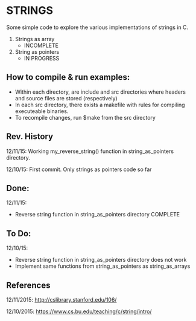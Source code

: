 # STRINGS

Some simple code to explore the various implementations of strings in C. 

1. Strings as array
	- INCOMPLETE
2. String as pointers
	- IN PROGRESS

## How to compile & run examples:
- Within each directory, are include and src directories where headers and source files are stored (respectively)
- In each src directory, there exists a makefile with rules for compiling executeable binaries. 
- To recompile changes, run $make from the src directory



## Rev. History
12/11/15:
Working my_reverse_string() function in string_as_pointers directory. 

12/10/15: 
First commit. Only strings as pointers code so far

## Done:
12/11/15:
- Reverse string function in string_as_pointers directory COMPLETE

## To Do:
12/10/15:
- Reverse string function in string_as_pointers directory does not work
- Implement same functions from string_as_pointers as string_as_arrays

## References
12/11/2015:
http://cslibrary.stanford.edu/106/

12/10/2015:
https://www.cs.bu.edu/teaching/c/string/intro/
